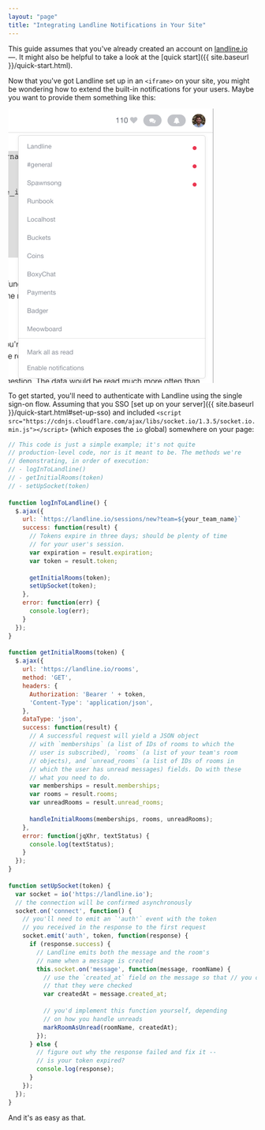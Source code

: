 ```yaml
---
layout: "page"
title: "Integrating Landline Notifications in Your Site"
---
```



This guide assumes that you've already created an account on [landline.io](https://landline.io) &mdash;. It might also be helpful to take a look at the [quick start]({{ site.baseurl }}/quick-start.html).

Now that you've got Landline set up in an `<iframe>` on your site, you might be wondering how to extend the built-in notifications for your users. Maybe you want to provide them something like this:

![Notifications](images/notifications_example.png)

To get started, you'll need to authenticate with Landline using the single sign-on flow. Assuming that you SSO [set up on your server]({{ site.baseurl }}/quick-start.html#set-up-sso) and included `<script src="https://cdnjs.cloudflare.com/ajax/libs/socket.io/1.3.5/socket.io.min.js"></script>` (which exposes the `io` global) somewhere on your page:

```javascript
// This code is just a simple example; it's not quite
// production-level code, nor is it meant to be. The methods we're
// demonstrating, in order of execution:
// - logInToLandline()
// - getInitialRooms(token)
// - setUpSocket(token)

function logInToLandline() {
  $.ajax({
    url: `https://landline.io/sessions/new?team=${your_team_name}`
    success: function(result) {
      // Tokens expire in three days; should be plenty of time
      // for your user's session.
      var expiration = result.expiration;
      var token = result.token;

      getInitialRooms(token);
      setUpSocket(token);
    },
    error: function(err) {
      console.log(err);
    }
  });
}

function getInitialRooms(token) {
  $.ajax({
    url: 'https://landline.io/rooms',
    method: 'GET',
    headers: {
      Authorization: 'Bearer ' + token,
      'Content-Type': 'application/json',
    },
    dataType: 'json',
    success: function(result) {
      // A successful request will yield a JSON object
      // with `memberships` (a list of IDs of rooms to which the
      // user is subscribed), `rooms` (a list of your team's room
      // objects), and `unread_rooms` (a list of IDs of rooms in
      // which the user has unread messages) fields. Do with these
      // what you need to do.
      var memberships = result.memberships;
      var rooms = result.rooms;
      var unreadRooms = result.unread_rooms;

      handleInitialRooms(memberships, rooms, unreadRooms);
    },
    error: function(jqXhr, textStatus) {
      console.log(textStatus);
    }
  });
}

function setUpSocket(token) {
  var socket = io('https://landline.io');
  // the connection will be confirmed asynchronously
  socket.on('connect', function() {
    // you'll need to emit an `'auth'` event with the token
    // you received in the response to the first request
    socket.emit('auth', token, function(response) {
      if (response.success) {
        // Landline emits both the message and the room's
        // name when a message is created
        this.socket.on('message', function(message, roomName) {
          // use the `created_at` field on the message so that // you can dismiss notifications based on the time
          // that they were checked
          var createdAt = message.created_at;

          // you'd implement this function yourself, depending
          // on how you handle unreads
          markRoomAsUnread(roomName, createdAt);
        });
      } else {
        // figure out why the response failed and fix it --
        // is your token expired?
        console.log(response);
      }
    });
  });
}
```

And it's as easy as that.
